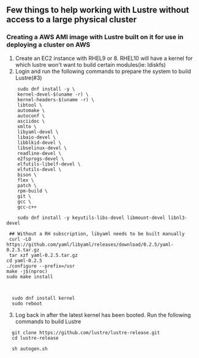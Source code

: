 ## Few things to help working with Lustre without access to a large physical cluster

### Creating a AWS AMI image with Lustre built on it for use in deploying a cluster on AWS

1. Create an EC2 instance with RHEL9 or 8. RHEL10 will have a kernel for which lustre won't want to build certain modules(ie: ldiskfs)
2. Login and run the following commands to prepare the system to build Lustre(#3)
```sudo dnf groupinstall "Development Tools" -y
    sudo dnf install -y \
    kernel-devel-$(uname -r) \
    kernel-headers-$(uname -r) \
    libtool \
    automake \
    autoconf \
    asciidoc \
    xmlto \
    libyaml-devel \
    libaio-devel \
    libblkid-devel \
    libselinux-devel \
    readline-devel \
    e2fsprogs-devel \
    elfutils-libelf-devel \
    elfutils-devel \
    bison \
    flex \
    patch \
    rpm-build \
    git \
    gcc \
    gcc-c++

    sudo dnf install -y keyutils-libs-devel libmount-devel libnl3-devel

 ## Without a RH subscription, libyaml needs to be built manually
 curl -LO https://github.com/yaml/libyaml/releases/download/0.2.5/yaml-0.2.5.tar.gz
 tar xzf yaml-0.2.5.tar.gz
cd yaml-0.2.5
./configure --prefix=/usr
make -j$(nproc)
sudo make install



  sudo dnf install kernel
  sudo reboot
```
3. Log back in after the latest kernel has been booted. Run the following commands to build Lustre
```
  git clone https://github.com/lustre/lustre-release.git
  cd lustre-release

  sh autogen.sh


